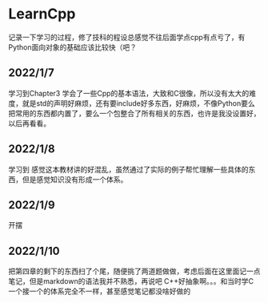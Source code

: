 # LearnCpp
记录一下学习的过程，修了技科的程设总感觉不往后面学点cpp有点亏了，有Python面向对象的基础应该比较快（吧？

## 2022/1/7 
学习到Chapter3
学会了一些Cpp的基本语法，大致和C很像，所以没有太大的难度，就是std的声明好麻烦，还有要include好多东西，好麻烦，不像Python要么把常用的东西都内置了，要么一个包整合了所有相关的东西，也许是我没设置好，以后再看看。

## 2022/1/8 
学习到
感觉这本教材讲的好混乱，虽然通过了实际的例子帮忙理解一些具体的东西，但是感觉知识没有形成一个体系。

## 2022/1/9
开摆

## 2022/1/10
把第四章的剩下的东西扫了个尾，随便挑了两道题做做，考虑后面在这里面记一点笔记，但是markdown的语法我并不熟悉，再说吧
C++好抽象啊。。。和当时学C一个接一个的体系完全不一样，甚至感觉笔记都没啥好做的